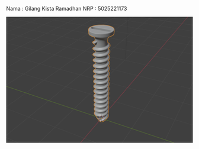 Nama : Gilang Kista Ramadhan
NRP : 5025221173

![Gambar Sekrup](https://raw.githubusercontent.com/Gilangkista/grafkom_ETS_screw/main/Sekrup_Blender.png)
